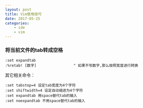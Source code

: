 ```yaml
---
layout: post
title: Vim使用技巧
date: 2017-05-25
categories: 
    - ide
    - vim
---
```



### 将当前文件的tab转成空格

```
:set expandtab
:%retab! [数字]                 " 如果不写数字,那么按照宽度进行转换
```

其它相关命令：
```
:set tabstop=4 设定tab宽度为4个字符
:set shiftwidth=4 设定自动缩进为4个字符
:set expandtab 用space替代tab的输入
:set noexpandtab 不用space替代tab的输入
```
